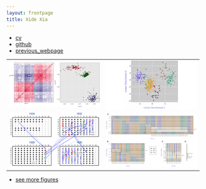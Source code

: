 ```yaml
---
layout: frontpage
title: Xide Xia
---
```


<div class="navbar">
<div class="navbar-inner">
<ul class="nav">
<li><a href="{{ BASE_PATH }}/assets/xide_xia_cv_bu.pdf">cv</a></li>
<li><a href="https://github.com/xidexia">github</a></li>
<li><a href="http://scholar.harvard.edu/xidexia">previous_webpage</a></li>
</ul>
</div>
</div>

<table class="wide">
<tr>
<td class="left">
<a href="pages/publpics/iplotCorr.html">
<img src="assets/publpics/iplotCorr.png" alt="R/qtlcharts example" title="R/qtlcharts example"/>
</a>
</td>
<td class="right">
<a href="pages/publpics/tian2016_fig4.html">
<img src="assets/publpics/tian2016_fig4.png" alt="Tian et
al. (2016) Fig 4" title="Tian et al. (2016) Fig 4"/>
</a>
</td>
</tr>
<tr>
<td class="left">
<a href="pages/publpics/samplemixups_fig7.html">
<img src="assets/publpics/samplemixups_fig7.png" alt="Broman et al. (2013) Fig 7" title="Broman et al. (2013) Fig 7"/>
</a>
</td>
<td class="right">
<a href="pages/publpics/isletc6_fig4.html">
<img src="assets/publpics/isletc6_fig4.png" alt="Tian et al. (2015) Fig 4" title="Tian et al. (2015) Fig 4"/>
</a>
</td>
</tr>
</table>

<div class="navbar">
<div class="navbar-inner">
<ul class="nav">
<li><a href="morefigs.html">see more figures</a></li>
</ul>
</div>
</div>
